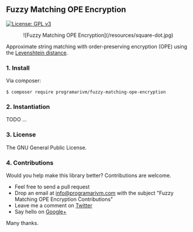 ## Fuzzy Matching OPE Encryption

[![License: GPL v3](https://img.shields.io/badge/License-GPL%20v3-blue.svg)](https://www.gnu.org/licenses/gpl-3.0)
<p align="center">
![Fuzzy Matching OPE Encryption](/resources/square-dot.jpg)
</p>

Approximate string matching with order-preserving encryption (OPE) using the [Levenshtein distance](https://en.wikipedia.org/wiki/Levenshtein_distance).

### 1. Install

Via composer:

    $ composer require programarivm/fuzzy-matching-ope-encryption

### 2. Instantiation

TODO ...

### 3. License

The GNU General Public License.

### 4. Contributions

Would you help make this library better? Contributions are welcome.

- Feel free to send a pull request
- Drop an email at info@programarivm.com with the subject "Fuzzy Matching OPE Encryption Contributions"
- Leave me a comment on [Twitter](https://twitter.com/programarivm)
- Say hello on [Google+](https://plus.google.com/+Programarivm)

Many thanks.
